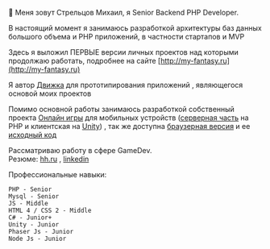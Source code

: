 👋 Меня зовут Стрельцов Михаил, я Senior Backend PHP Developer.    

В настоящий момент я занимаюсь разработкой архитектуры баз данных большого объема и PHP приложений, в частности стартапов и MVP    

Здесь я выложил ПЕРВЫЕ версии личных проектов над которыми продолжаю работать, подробнее на сайте [http://my-fantasy.ru](http://my-fantasy.ru)

Я автор [Движка](https://github.com/webrobot1/engine) для прототипирования приложений , являющегося основой моих проектов

Помимо основной работы занимаюсь разработкой собственный проекта [Онлайн игры](https://github.com/webrobot1?tab=repositories&q=%D0%9E%D0%BD%D0%BB%D0%B0%D0%B9%D0%BD&type=&language=&sort=) для мобильных устройств ([серверная часть](https://github.com/webrobot1/app-server) на PHP и клиентская на [Unity](https://github.com/webrobot1/unity)) , так же доступна [браузерная версия](http://my-fantasy.ru/articles/frontend/index/eyJpZCI6Mn0=) и ее [исходный код](https://bitbucket.org/_catalogs/unity/src)    

Рассматриваю работу в сфере GameDev.    
Резюме: [hh.ru](https://hh.ru/applicant/resumes/view?resume=04918507ff08eeaac20039ed1f446f704e4d49) , [linkedin](https://www.linkedin.com/in/webrobot)

Профессиональные навыки: 

    PHP - Senior
    Mysql - Senior 
    JS - Middle
    HTML 4 / CSS 2 - Middle
    C# - Junior+
    Unity - Junior
    Phaser Js - Junior
    Node Js - Junior
